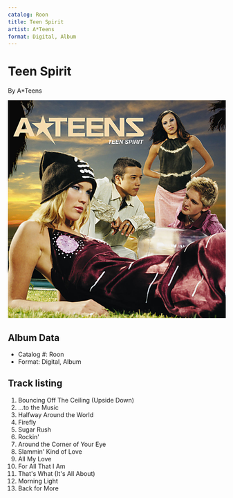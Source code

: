 ```yaml
---
catalog: Roon
title: Teen Spirit
artist: A*Teens
format: Digital, Album
---
```


# Teen Spirit

By A*Teens

![](../../assets/albumcovers/A_Teens-Teen_Spirit.png)

## Album Data

- Catalog #: Roon
- Format: Digital, Album


## Track listing


1. Bouncing Off The Ceiling (Upside Down)
2. ...to the Music
3. Halfway Around the World
4. Firefly
5. Sugar Rush
6. Rockin'
7. Around the Corner of Your Eye
8. Slammin' Kind of Love
9. All My Love
10. For All That I Am
11. That's What (It's All About)
12. Morning Light
13. Back for More


